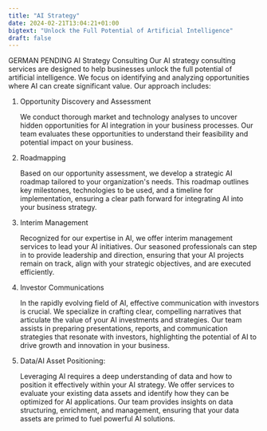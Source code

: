 ```yaml
---
title: "AI Strategy"
date: 2024-02-21T13:04:21+01:00
bigtext: "Unlock the Full Potential of Artificial Intelligence"
draft: false
---
```

GERMAN PENDING
AI Strategy Consulting
Our AI strategy consulting services are designed to help businesses unlock the full potential of artificial intelligence. We focus on identifying and analyzing opportunities where AI can create significant value. <!--more--> Our approach includes:

1. Opportunity Discovery and Assessment 

    We conduct thorough market and technology analyses to uncover hidden opportunities for AI integration in your business processes. Our team evaluates these opportunities to understand their feasibility and potential impact on your business.

2. Roadmapping 

    Based on our opportunity assessment, we develop a strategic AI roadmap tailored to your organization's needs. This roadmap outlines key milestones, technologies to be used, and a timeline for implementation, ensuring a clear path forward for integrating AI into your business strategy.

3. Interim Management

    Recognized for our expertise in AI, we offer interim management services to lead your AI initiatives. Our seasoned professionals can step in to provide leadership and direction, ensuring that your AI projects remain on track, align with your strategic objectives, and are executed efficiently.

4. Investor Communications

    In the rapidly evolving field of AI, effective communication with investors is crucial. We specialize in crafting clear, compelling narratives that articulate the value of your AI investments and strategies. Our team assists in preparing presentations, reports, and communication strategies that resonate with investors, highlighting the potential of AI to drive growth and innovation in your business.

5. Data/AI Asset Positioning:

    Leveraging AI requires a deep understanding of data and how to position it effectively within your AI strategy. We offer services to evaluate your existing data assets and identify how they can be optimized for AI applications. Our team provides insights on data structuring, enrichment, and management, ensuring that your data assets are primed to fuel powerful AI solutions.